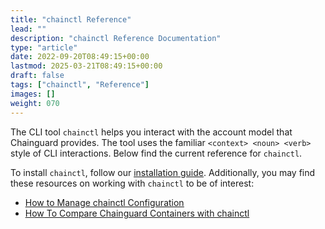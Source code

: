 ```yaml
---
title: "chainctl Reference"
lead: ""
description: "chainctl Reference Documentation"
type: "article"
date: 2022-09-20T08:49:15+00:00
lastmod: 2025-03-21T08:49:15+00:00
draft: false
tags: ["chainctl", "Reference"]
images: []
weight: 070
---
```


The CLI tool `chainctl` helps you interact with the account model that Chainguard provides. The tool uses the familiar `<context> <noun> <verb>` style of CLI interactions. Below find the current reference for `chainctl`.

To install `chainctl`, follow our <ins>[installation guide](/chainguard/chainctl-usage/how-to-install-chainctl/)</ins>. Additionally, you may find these resources on working with `chainctl` to be of interest:

* <ins>[How to Manage chainctl Configuration](https://edu.chainguard.dev/chainguard/chainctl-usage/manage-chainctl-config/)</ins>
* <ins>[How To Compare Chainguard Containers with chainctl](https://edu.chainguard.dev/chainguard/chainguard-images/how-to-use/comparing-images/)</ins>